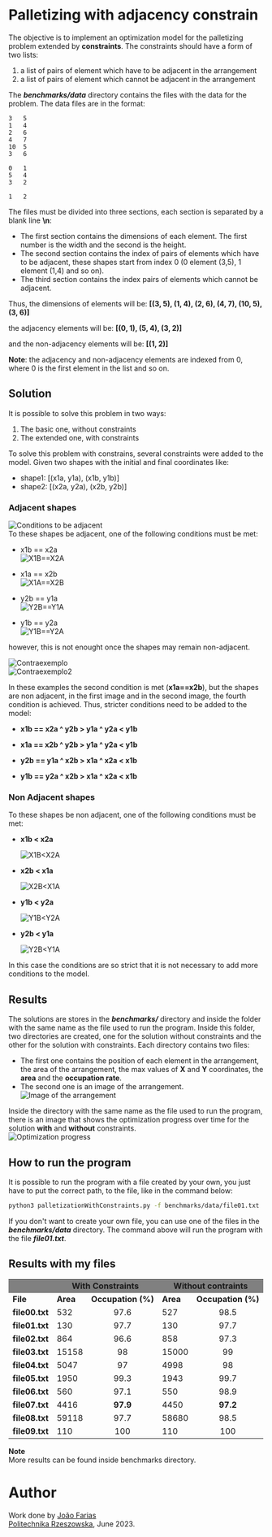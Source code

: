 # Palletizing with adjacency constrain

The objective is to implement an optimization model for the palletizing problem extended by **constraints**. The constraints should have a form of two lists:

1. a list of pairs of element which have to be adjacent in the arrangement
2. a list of pairs of element which cannot be adjacent in the arrangement

The **_benchmarks/data_** directory contains the files with the data for the problem. The data files are in the format:

```
3   5
1   4
2   6
4   7
10  5
3   6

0   1
5   4
3   2

1   2
```

The files must be divided into three sections, each section is separated by a blank line **\n**:

- The first section contains the dimensions of each element. The first number is the width and the second is the height.
- The second section contains the index of pairs of elements which have to be adjacent, these shapes start from index 0 (0 element (3,5), 1 element (1,4) and so on).
- The third section contains the index pairs of elements which cannot be adjacent.

Thus, the dimensions of elements will be:
**[(3, 5), (1, 4), (2, 6), (4, 7), (10, 5), (3, 6)]**

the adjacency elements will be:
**[(0, 1), (5, 4), (3, 2)]**

and the non-adjacency elements will be:
**[(1, 2)]**

**Note**: the adjacency and non-adjacency elements are indexed from 0, where 0 is the first element in the list and so on.

## Solution

It is possible to solve this problem in two ways:

1. The basic one, without constraints
2. The extended one, with constraints

To solve this problem with constrains, several constraints were added to the model. Given two shapes with the initial and final coordinates like:

- shape1: [(x1a, y1a), (x1b, y1b)]
- shape2: [(x2a, y2a), (x2b, y2b)]

### Adjacent shapes

![Conditions to be adjacent](img/shapes_points.jpg?raw=true)
</br>
To these shapes be adjacent, one of the following conditions must be met:

- x1b == x2a
  </br>
  ![X1B==X2A](img/x1b__x2a.jpg?raw=true)

- x1a == x2b
  </br>
  ![X1A==X2B](img/x1a__x2b.jpg?raw=true)

- y2b == y1a
  </br>
  ![Y2B==Y1A](img/y2b__y1a.jpg?raw=true)
- y1b == y2a
  </br>
  ![Y1B==Y2A](img/y1b__y2a.jpg?raw=true)

however, this is not enought once the shapes may remain non-adjacent.

![Contraexemplo](img/contra_exemplo.jpg?raw=true)</br>
![Contraexemplo2](img/contra_exemplo2.jpg?raw=true)

In these examples the second condition is met (**x1a==x2b**), but the shapes are non adjacent, in the first image and in the second image, the fourth condition is achieved. Thus, stricter conditions need to be added to the model:

- **x1b == x2a ^ y2b > y1a ^ y2a < y1b**

- **x1a == x2b ^ y2b > y1a ^ y2a < y1b**

- **y2b == y1a ^ x2b > x1a ^ x2a < x1b**

- **y1b == y2a ^ x2b > x1a ^ x2a < x1b**

### Non Adjacent shapes

To these shapes be non adjacent, one of the following conditions must be met:

- **x1b < x2a**

  ![X1B<X2A](img/x1b_l_x1a.jpg?raw=true)

- **x2b < x1a**

  ![X2B<X1A](img/x2b_l_x1a.jpg?raw=true)

- **y1b < y2a**

  ![Y1B<Y2A](img/y1b_l_y2a.jpg?raw=true)

- **y2b < y1a**

  ![Y2B<Y1A](img/y2b_l_y1a.jpg?raw=true)

In this case the conditions are so strict that it is not necessary to add more conditions to the model.

## Results

The solutions are stores in the **_benchmarks/_** directory and inside the folder with the same name as the file used to run the program. Inside this folder, two directories are created, one for the solution without constraints and the other for the solution with constraints. Each directory contains two files:

- The first one contains the position of each element in the arrangement, the area of the arrangement, the max values of **X** and **Y** coordinates, the **area** and the **occupation rate**.
- The second one is an image of the arrangement.
  </br>
  ![Image of the arrangement](benchmarks/file02/solutions_with_constrains/solution_file02_with_constrains.png?raw=true)
  </br>

Inside the directory with the same name as the file used to run the program, there is an image that shows the optimization progress over time for the solution **with** and **without** constraints.
</br>
![Optimization progress](benchmarks/file02/file02_optimization_progress.png?raw=true)

## How to run the program

It is possible to run the program with a file created by your own, you just have to put the correct path, to the file, like in the command below:

```bash
python3 palletizationWithConstraints.py -f benchmarks/data/file01.txt
```

If you don't want to create your own file, you can use one of the files in the **_benchmarks/data_** directory. The command above will run the program with the file **_file01.txt_**.

## Results with my files

<table >
<tbody>
<tr style=" background-color: #808080;">
<td>&nbsp;</td>
<td style=" text-align: center; vertical-align: middle;" colspan="2"><strong>With Constraints</strong></td>
<td style=" text-align: center; vertical-align: middle;" colspan="2"><strong>Without contraints</strong></td>
</tr>
<tr >
<td><strong>File</strong></td>
<td ><strong>Area</strong></td>
<td ><strong>Occupation (%)</strong></td>
<td ><strong>Area</strong></td>
<td ><strong>Occupation (%)</strong></td>
</tr>
<tr >
<td ><strong>file00.txt</strong></td>
<td>532</td>
<td style=" text-align: center; vertical-align: middle;">97.6</td>
<td >527</td>
<td style=" text-align: center; vertical-align: middle;">98.5</td>
</tr>
<tr >
<td ><strong>file01.txt</strong></td>
<td >130</td>
<td style=" text-align: center; vertical-align: middle;">97.7</td>
<td >130</td>
<td style=" text-align: center; vertical-align: middle;">97.7</td>
</tr>
<tr >
<td ><strong>file02.txt</strong></td>
<td >864</td>
<td style=" text-align: center; vertical-align: middle;">96.6</td>
<td >858</td>
<td style=" text-align: center; vertical-align: middle;">97.3</td>
</tr>
<tr >
<td ><strong>file03.txt</strong></td>
<td >15158</td>
<td style=" text-align: center; vertical-align: middle;">98</td>
<td >15000</td>
<td style=" text-align: center; vertical-align: middle;">99</td>
</tr>
<tr >
<td ><strong>file04.txt</strong></td>
<td >5047</td>
<td style=" text-align: center; vertical-align: middle;">97</td>
<td >4998</td>
<td style=" text-align: center; vertical-align: middle;">98</td>
</tr>
<tr>
<td><strong>file05.txt</strong></td>
<td>1950</td>
<td style=" text-align: center; vertical-align: middle;">99.3</td>
<td >1943</td>
<td style=" text-align: center; vertical-align: middle;">99.7</td>
</tr>
<tr >
<td ><strong>file06.txt</strong></td>
<td >560</td>
<td style=" text-align: center; vertical-align: middle;">97.1</td>
<td >550</td>
<td style=" text-align: center; vertical-align: middle;">98.9</td>
</tr>
<tr >
<td ><strong>file07.txt</strong></td>
<td >4416</td>
<td style=" text-align: center; vertical-align: middle;"><b>97.9</b></td>
<td >4450</td>
<td style=" text-align: center; vertical-align: middle;"><b>97.2</b></td>
</tr>
<tr >
<td ><strong>file08.txt</strong></td>
<td >59118</td>
<td style=" text-align: center; vertical-align: middle;">97.7</td>
<td >58680</td>
<td style=" text-align: center; vertical-align: middle;">98.5</td>
</tr>
<tr >
<td ><strong>file09.txt</strong></td>
<td >110</td>
<td style=" text-align: center; vertical-align: middle;">100</td>
<td >110</td>
<td style=" text-align: center; vertical-align: middle;">100</td>
</tr>
</tbody>
</table>

**Note**
</br>
More results can be found inside benchmarks directory.

# Author

Work done by [João Farias](https://www.linkedin.com/in/jo%C3%A3o-farias-7a7b48266/)
</br>
[Politechnika Rzeszowska](https://w.prz.edu.pl/), June 2023.
